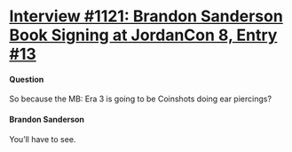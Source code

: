 # [Interview #1121: Brandon Sanderson Book Signing at JordanCon 8, Entry #13](https://www.theoryland.com/intvmain.php?i=1121#13)

#### Question

So because the MB: Era 3 is going to be Coinshots doing ear piercings?

#### Brandon Sanderson

You’ll have to see.

